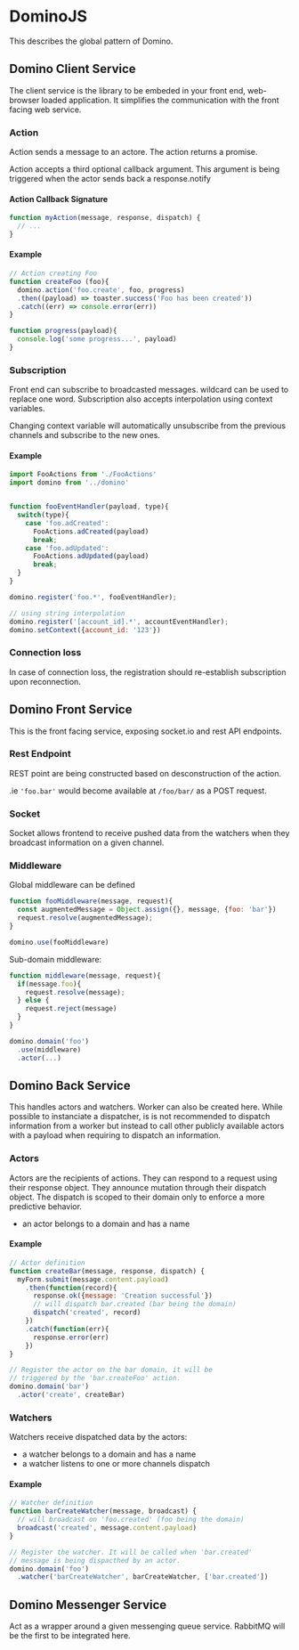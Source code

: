 # DominoJS

This describes the global pattern of Domino.

## Domino Client Service

The client service is the library to be embeded in your front end,
web-browser loaded application. It simplifies the communication
with the front facing web service.

### Action

Action sends a message to an actore. The action returns a promise.

Action accepts a third optional callback argument. This argument is being
triggered when the actor sends back a response.notify

#### Action Callback Signature

```js
function myAction(message, response, dispatch) {
  // ...
}
```

#### Example

```js
// Action creating Foo
function createFoo (foo){
  domino.action('foo.create', foo, progress)
  .then((payload) => toaster.success('Foo has been created'))
  .catch((err) => console.error(err))
}

function progress(payload){
  console.log('some progress...', payload)
}

```

### Subscription

Front end can subscribe to broadcasted messages. wildcard can be used
to replace one word. Subscription also accepts interpolation using context
variables.

Changing context variable will automatically unsubscribe from the previous
channels and subscribe to the new ones.

#### Example

```js
import FooActions from './FooActions'
import domino from '../domino'


function fooEventHandler(payload, type){
  switch(type){
    case 'foo.adCreated':
      FooActions.adCreated(payload)
      break;
    case 'foo.adUpdated':
      FooActions.adUpdated(payload)
      break;
  }
}

domino.register('foo.*', fooEventHandler);

// using string interpolation
domino.register('[account_id].*', accountEventHandler);
domino.setContext({account_id: '123'})
```

### Connection loss

In case of connection loss, the registration should re-establish
subscription upon reconnection.

## Domino Front Service

This is the front facing service, exposing socket.io and rest
API endpoints.

### Rest Endpoint

REST point are being constructed based on desconstruction of the
action.


.ie `'foo.bar'` would become available at `/foo/bar/` as a POST request.


### Socket

Socket allows frontend to receive pushed data from the watchers when
they broadcast information on a given channel.


### Middleware

Global middleware can be defined

```js
function fooMiddleware(message, request){
  const augmentedMessage = Object.assign({}, message, {foo: 'bar'})
  request.resolve(augmentedMessage);
}

domino.use(fooMiddleware)
```

Sub-domain middleware:

```js
function middleware(message, request){
  if(message.foo){
    request.resolve(message);
  } else {
    request.reject(message)
  }
}

domino.domain('foo')
  .use(middleware)
  .actor(...)
```


## Domino Back Service

This handles actors and watchers. Worker can also be created
here. While possible to instanciate a dispatcher, is is not
recommended to dispatch information from a worker but instead
to call other publicly available actors with a payload when requiring
to dispatch an information.

### Actors

Actors are the recipients of actions. They can respond to a request
using their response object. They announce mutation through their
dispatch object. The dispatch is scoped to their domain only to enforce
a more predictive behavior.

* an actor belongs to a domain and has a name

#### Example

```js
// Actor definition
function createBar(message, response, dispatch) {
  myForm.submit(message.content.payload)
    .then(function(record){
      response.ok({message: 'Creation successful'})
      // will dispatch bar.created (bar being the domain)
      dispatch('created', record)
    })
    .catch(function(err){
      response.error(err)
    })
}

// Register the actor on the bar domain, it will be
// triggered by the 'bar.createFoo' action.
domino.domain('bar')
  .actor('create', createBar)
```

### Watchers

Watchers receive dispatched data by the actors:

* a watcher belongs to a domain and has a name
* a watcher listens to one or more channels dispatch

#### Example

```js
// Watcher definition
function barCreateWatcher(message, broadcast) {
  // will broadcast on 'foo.created' (foo being the domain)
  broadcast('created', message.content.payload)
}

// Register the watcher. It will be called when 'bar.created'
// message is being dispacthed by an actor.
domino.domain('foo')
  .watcher('barCreateWatcher', barCreateWatcher, ['bar.created'])
```


## Domino Messenger Service

Act as a wrapper around a given messenging queue service. RabbitMQ will
be the first to be integrated here.
